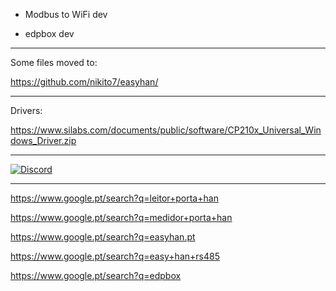 - Modbus to WiFi dev

- edpbox dev

---

Some files moved to:

https://github.com/nikito7/easyhan/

---

Drivers:

https://www.silabs.com/documents/public/software/CP210x_Universal_Windows_Driver.zip

---

[![Discord](https://img.shields.io/discord/494714310518505472?style=plastic&logo=discord)](https://discord.gg/Mh9mTEA) 

---

https://www.google.pt/search?q=leitor+porta+han

https://www.google.pt/search?q=medidor+porta+han

https://www.google.pt/search?q=easyhan.pt

https://www.google.pt/search?q=easy+han+rs485

https://www.google.pt/search?q=edpbox

